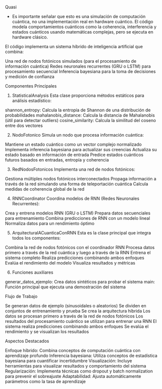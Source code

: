 Quasi 

* Es importante señalar que esto es una simulación de computación cuántica, no una implementación real en hardware cuántico. El código modela comportamientos cuánticos como la coherencia, interferencia y estados cuánticos usando matemáticas complejas, pero se ejecuta en hardware clásico. 

El código implementa un sistema híbrido de inteligencia artificial que combina:

Una red de nodos fotónicos simulados (para el procesamiento de información cuántica)
Redes neuronales recurrentes (GRU o LSTM) para procesamiento secuencial
Inferencia bayesiana para la toma de decisiones y medición de confianza

Componentes Principales
1. StatisticalAnalysis
Esta clase proporciona métodos estáticos para análisis estadístico:

shannon_entropy: Calcula la entropía de Shannon de una distribución de probabilidades
mahalanobis_distance: Calcula la distancia de Mahalanobis (útil para detectar outliers)
cosine_similarity: Calcula la similitud del coseno entre dos vectores

2. NodoFotonico
Simula un nodo que procesa información cuántica:

Mantiene un estado cuántico como un vector complejo normalizado
Implementa inferencia bayesiana para actualizar sus creencias
Actualiza su estado basado en información de entrada
Predice estados cuánticos futuros basados en entradas, entropía y coherencia

3. RedNodosFotonicos
Implementa una red de nodos fotónicos:

Gestiona múltiples nodos fotónicos interconectados
Propaga información a través de la red simulando una forma de teleportación cuántica
Calcula medidas de coherencia global de la red

4. RNNCoordinator
Coordina modelos de RNN (Redes Neuronales Recurrentes):

Crea y entrena modelos RNN (GRU o LSTM)
Prepara datos secuenciales para entrenamiento
Combina predicciones de RNN con un modelo lineal
Normaliza datos para un rendimiento óptimo

5. ArquitecturaIACuanticaConRNN
Esta es la clase principal que integra todos los componentes:

Combina la red de nodos fotónicos con el coordinador RNN
Procesa datos primero a través de la red cuántica y luego a través de la RNN
Entrena el sistema completo
Realiza predicciones combinando ambos enfoques
Evalúa el rendimiento del modelo
Visualiza resultados y métricas

6. Funciones auxiliares

generar_datos_ejemplo: Crea datos sintéticos para probar el sistema
main: Función principal que ejecuta una demostración del sistema

Flujo de Trabajo

Se generan datos de ejemplo (sinusoidales o aleatorios)
Se dividen en conjuntos de entrenamiento y prueba
Se crea la arquitectura híbrida
Los datos se procesan primero a través de la red de nodos fotónicos
Los resultados del procesamiento cuántico se utilizan para entrenar una RNN
El sistema realiza predicciones combinando ambos enfoques
Se evalúa el rendimiento y se visualizan los resultados

Aspectos Destacados

Enfoque híbrido: Combina conceptos de computación cuántica con aprendizaje profundo
Inferencia bayesiana: Utiliza conceptos de estadística bayesiana para cuantificar incertidumbre
Visualización: Incluye herramientas para visualizar resultados y comportamiento del sistema
Regularización: Implementa técnicas como dropout y batch normalization para prevenir el sobreajuste
Adaptabilidad: Ajusta automáticamente parámetros como la tasa de aprendizaje
